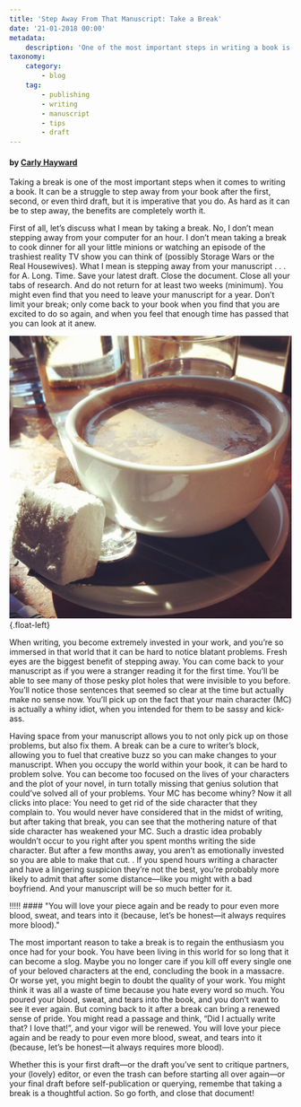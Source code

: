 ```yaml
---
title: 'Step Away From That Manuscript: Take a Break'
date: '21-01-2018 00:00'
metadata:
    description: 'One of the most important steps in writing a book is taking a break. Want another reason to procrastinate those edits? Take a break for your sanity.'
taxonomy:
    category:
        - blog
    tag:
        - publishing
        - writing
        - manuscript
        - tips
        - draft
---
```


#### by [Carly Hayward](http://booklighteditorial.com/team#carly)

Taking a break is one of the most important steps when it comes to writing a book. It can be a struggle to step away from your book after the first, second, or even third draft, but it is imperative that you do. As hard as it can be to step away, the benefits are completely worth it. 

First of all, let’s discuss what I mean by taking a break. No, I don’t mean stepping away from your computer for an hour. I don’t mean taking a break to cook dinner for all your little minions or watching an episode of the trashiest reality TV show you can think of (possibly Storage Wars or the Real Housewives). What I mean is stepping away from your manuscript . . . for A. Long. Time. Save your latest draft. Close the document. Close all your tabs of research. And do not return for at least two weeks (minimum). You might even find that you need to leave your manuscript for a year. Don’t limit your break; only come back to your book when you find that you are excited to do so again, and when you feel that enough time has passed that you can look at it anew. 

![](Book_Light_Editorial_Hot_Cocoa.jpg?cropResize=400,400){.float-left}

When writing, you become extremely invested in your work, and you’re so immersed in that world that it can be hard to notice blatant problems. Fresh eyes are the biggest benefit of stepping away. You can come back to your manuscript as if you were a stranger reading it for the first time. You’ll be able to see many of those pesky plot holes that were invisible to you before. You’ll notice those sentences that seemed so clear at the time but actually make no sense now. You’ll pick up on the fact that your main character (MC) is actually a whiny idiot, when you intended for them to be sassy and kick-ass. 

Having space from your manuscript allows you to not only pick up on those problems, but also fix them. A break can be a cure to writer’s block, allowing you to fuel that creative buzz so you can make changes to your manuscript. When you occupy the world within your book, it can be hard to problem solve. You can become too focused on the lives of your characters and the plot of your novel, in turn totally missing that genius solution that could’ve solved all of your problems. Your MC has become whiny? Now it all clicks into place: You need to get rid of the side character that they complain to. You would never have considered that in the midst of writing, but after taking that break, you can see that the mothering nature of that side character has weakened your MC. Such a drastic idea probably wouldn’t occur to you right after you spent months writing the side character. But after a few months away, you aren’t as emotionally invested so you are able to make that cut. . If you spend hours writing a character and have a lingering suspicion they’re not the best, you’re probably more likely to admit that after some distance—like you might with a bad boyfriend. And your manuscript will be so much better for it.

!!!!! #### "You will love your piece again and be ready to pour even more blood, sweat, and tears into it (because, let’s be honest—it always requires more blood)."

The most important reason to take a break is to regain the enthusiasm you once had for your book. You have been living in this world for so long that it can become a slog. Maybe you no longer care if you kill off every single one of your beloved characters at the end, concluding the book in a massacre. Or worse yet, you might begin to doubt the quality of your work. You might think it was all a waste of time because you hate every word so much. You poured your blood, sweat, and tears into the book, and you don’t want to see it ever again. But coming back to it after a break can bring a renewed sense of pride. You might read a passage and think, “Did I actually write that? I love that!”, and your vigor will be renewed. You will love your piece again and be ready to pour even more blood, sweat, and tears into it (because, let’s be honest—it always requires more blood). 

Whether this is your first draft—or the draft you’ve sent to critique partners, your (lovely) editor, or even the trash can before starting all over again—or your final draft before self-publication or querying, remembe that taking a break is a thoughtful action. So go forth, and close that document!